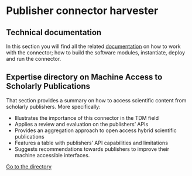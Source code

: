 # Publisher connector harvester

## Technical documentation
In this section you will find all the related [documentation](tech-documentation/Documentation.md) on how to work with the connector; how to build the software modules, instantiate, deploy and run the connector.  


## Expertise directory on Machine Access to Scholarly Publications
That section provides a summary on how to access scientific content from scholarly publishers. More specifically: 

* Illustrates the importance of this connector in the TDM field
* Applies a review and evaluation on the publishers’ APIs 
* Provides an aggregation approach to open access hybrid scientific publications
* Features a table with publishers’ API capabilities and limitations 
* Suggests recommendations towards publishers to improve their machine accessible interfaces. 


[Go to the directory](https://github.com/openminted/omtd-publisher-connector-harvester/blob/master/interoperability-layer/interoperability-layer.adoc)
